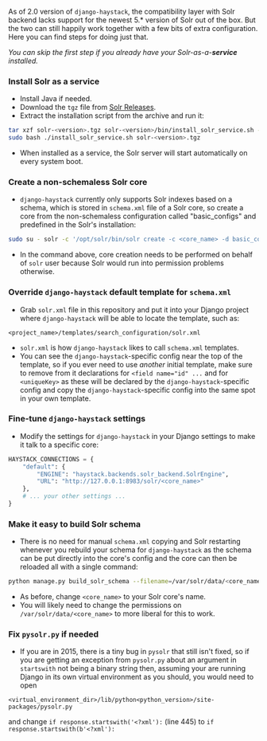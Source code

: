As of 2.0 version of `django-haystack`, the compatibility layer with Solr backend lacks support for the newest 5.* version of Solr out of the box. But the two can still happily work together with a few bits of extra configuration. Here you can find steps for doing just that.

*You can skip the first step if you already have your Solr-as-a-**service** installed.*

### Install Solr as a service

* Install Java if needed.
* Download the `tgz` file from [Solr Releases](http://www.us.apache.org/dist/lucene/solr/).
* Extract the installation script from the archive and run it:

```sh
tar xzf solr-<version>.tgz solr-<version>/bin/install_solr_service.sh --strip-components=2
sudo bash ./install_solr_service.sh solr-<version>.tgz
```

* When installed as a service, the Solr server will start automatically on every system boot.

### Create a non-schemaless Solr core

* `django-haystack` currently only supports Solr indexes based on a schema, which is stored in `schema.xml` file of a Solr core, so create a core from the non-schemaless configuration called "basic_configs" and predefined in the Solr's installation:

```sh
sudo su - solr -c '/opt/solr/bin/solr create -c <core_name> -d basic_configs'
```

* In the command above, core creation needs to be performed on behalf of `solr` user because Solr would run into permission problems otherwise.

### Override `django-haystack` default template for `schema.xml`

* Grab `solr.xml` file in this repository and put it into your Django project where `django-haystack` will be able to locate the template, such as:

```
<project_name>/templates/search_configuration/solr.xml
```

* `solr.xml` is how `django-haystack` likes to call `schema.xml` templates.
* You can see the `django-haystack`-specific config near the top of the template, so if you ever need to use *another* initial template, make sure to remove from it declarations for `<field name="id" ...` and for `<uniqueKey>` as these will be declared by the `django-haystack`-specific config and copy the `django-haystack`-specific config into the same spot in your own template.

### Fine-tune `django-haystack` settings

* Modify the settings for `django-haystack` in your Django settings to make it talk to a specific core:

```python
HAYSTACK_CONNECTIONS = {
    "default": {
        "ENGINE": "haystack.backends.solr_backend.SolrEngine",
        "URL": "http://127.0.0.1:8983/solr/<core_name>"
    },
    # ... your other settings ...
}
```

### Make it easy to build Solr schema

* There is no need for manual `schema.xml` copying and Solr restarting whenever you rebuild your schema for `django-haystack` as the schema can be put directly into the core's config and the core can then be reloaded all with a single command:

```sh
python manage.py build_solr_schema --filename=/var/solr/data/<core_name>/conf/schema.xml && curl 'http://localhost:8983/solr/admin/cores?action=RELOAD&core=<core_name>&wt=json&indent=true'
```

* As before, change `<core_name>` to your Solr core's name.
* You will likely need to change the permissions on `/var/solr/data/<core_name>` to more liberal for this to work.

### Fix `pysolr.py` if needed

* If you are in 2015, there is a tiny bug in `pysolr` that still isn't fixed, so if you are getting an exception from `pysolr.py` about an argument in `startswith` not being a binary string then, assuming your are running Django in its own virtual environment as you should, you would need to open

```
<virtual_environment_dir>/lib/python<python_version>/site-packages/pysolr.py
```

and change `if response.startswith('<?xml'):` (line 445) to `if response.startswith(b'<?xml'):`
